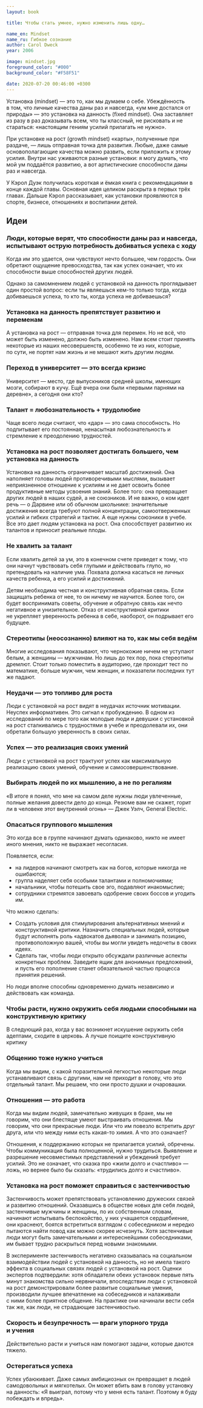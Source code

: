 ```yaml
---
layout: book

title: Чтобы стать умнее, нужно изменить лишь одну…

name_en: Mindset
name_ru: Гибкое сознание
author: Carol Dweck
year: 2006

image: mindset.jpg
foreground_color: "#000"
background_color: "#F58F51"

date: 2020-07-20 00:46:00 +0300
---
```

Установка (mindset) — это то, как мы думаем о себе. Убеждённость в том, что личные качества даны раз и навсегда, «ум мне достался от природы» — это установка на данность (fixed mindset). Она заставляет из разу в раз доказывать всем, что ты классный, не рисковать и не стараться: «настоящим гениям усилий прилагать не нужно».

При установке на рост (growth mindset) «карты», полученные при раздаче, — лишь отправная точка для развития. Любые, даже самые основополагающие качества можно развить, если приложить к этому усилия. Внутри нас уживаются разные установки: я могу думать, что мой ум поддаётся развитию, а вот артистические способности даны раз и навсегда.

У Кэрол Дуэк получилась короткая и ёмкая книга с рекомендациями в конце каждой главы. Основная идея целиком раскрыта в первых трёх главах. Дальше Кэрол рассказывает, как установки проявляются в спорте, бизнесе, отношениях и воспитании детей.

## Идеи

### Люди, которые верят, что способности даны раз и навсегда, испытывают острую потребность добиваться успеха с ходу

Когда им это удается, они чувствуют нечто большее, чем гордость. Они обретают ощущение превосходства, так как успех означает, что их способности выше способностей других людей.

Однако за самомнением людей с установкой на данность проглядывает один простой вопрос: если ты являешься кем-то только тогда, когда добиваешься успеха, то кто ты, когда успеха не добиваешься?

### Установка на данность препятствует развитию и переменам

А установка на рост — отправная точка для перемен. Но не всё, что может быть изменено, должно быть изменено. Нам всем стоит принять некоторые из наших несовершенств, особенно те из них, которые, по сути, не портят нам жизнь и не мешают жить другим людям.

### Переход в университет — это всегда кризис

Университет — место, где выпускников средней школы, имеющих мозги, собирают в кучу. Ещё вчера они были «первыми парнями на деревне», а сегодня они кто?

### Талант = любознательность + трудолюбие

Чаще всего люди считают, что «дар» — это сама способность. Но подпитывает его постоянная, ненасытная любознательность и стремление к преодолению трудностей.

### Установка на рост позволяет достигать большего, чем установка на данность

Установка на данность ограничивает масштаб достижений. Она наполняет головы людей противоречивыми мыслями, вызывает неприязненное отношение к усилиям и не дает освоить более продуктивные методы усвоения знаний. Более того: она превращает других людей в наших судей, а не союзников. И не важно, о ком идет речь — о Дарвине или об обычном школьнике: значительные достижения всегда требуют полной концентрации, самоотверженных усилий и гибких стратегий и тактик. А еще нужны союзники в учебе. Все это дает людям установка на рост. Она способствует развитию их талантов и приносит реальные плоды.

### Не хвалить за талант

Если хвалить детей за ум, это в конечном счете приведет к тому, что они начнут чувствовать себя глупыми и действовать глупо, но претендовать на наличие ума. Похвала должна касаться не личных качеств ребенка, а его усилий и достижений.

Детям необходима честная и конструктивная обратная связь. Если защищать ребенка от нее, то он ничему не научится. Более того, он будет воспринимать советы, обучение и обратную связь как нечто негативное и унизительное. Отказ от конструктивной критики не укрепляет уверенность ребенка в себе, наоборот, он подрывает его будущее.

### Стереотипы (неосознанно) влияют на то, как мы себя ведём

Многие исследования показывают, что чернокожие ничем не уступают белым, а женщины — мужчинам. Но лишь до тех пор, пока стереотипы дремлют. Стоит только поместить в аудиторию, где проходит тест по математике, больше мужчин, чем женщин, и показатели последних тут же падают.

### Неудачи — это топливо для роста

Люди с установкой на рост видят в неудачах источник мотивации. Неуспех информативен. Это сигнал к пробуждению. В одном из исследований по мере того как молодые люди и девушки с установкой на рост сталкивались с трудностями в учебе и преодолевали их, они обретали большую уверенность в своих силах.

### Успех — это реализация своих умений

Люди с установкой на рост трактуют успех как максимальную реализацию своих умений, обучение и самосовершенствование.

### Выбирать людей по их мышлению, а не по регалиям

«В итоге я понял, что мне на самом деле нужны люди увлеченные, полные желания довести дело до конца. Резюме вам не скажет, горит ли в человеке этот внутренний огонь» — Джек Уэлч, General Electric.

### Опасаться группового мышления

Это когда все в группе начинают думать одинаково, никто не имеет иного мнения, никто не выражает несогласия.

Появляется, если:

- на лидеров начинают смотреть как на богов, которые никогда не ошибаются;
- группа наделяет себя особыми талантами и полномочиями;
- начальники, чтобы потешить свое эго, подавляют инакомыслие;
- сотрудники стремятся завоевать одобрение своих боссов и угодить им.

Что можно сделать:

- Создать условия для стимулирования альтернативных мнений и конструктивной критики. Назначить специальных людей, которые будут исполнять роль «адвокатов дьявола» и занимать позицию, противоположную вашей, чтобы вы могли увидеть недочеты в своих идеях.
- Сделать так, чтобы люди открыто обсуждали различные аспекты конкретных проблем. Заведите ящик для анонимных предложений, и пусть его пополнение станет обязательной частью процесса принятия решений.

Но люди вполне способны одновременно думать независимо и действовать как команда.

### Чтобы расти, нужно окружить себя людьми способными на конструктивную критику

В следующий раз, когда у вас возникнет искушение окружить себя адептами, сходите в церковь. А лучше поищите конструктивную критику

### Общению тоже нужно учиться

Когда мы видим, с какой поразительной легкостью некоторые люди устанавливают связь с другими, нам не приходит в голову, что это отдельный талант. Мы решаем, что они просто душки и очаровашки.

### Отношения — это работа

Когда мы видим людей, замечательно живущих в браке, мы не говорим, что они блестяще умеют выстраивать отношения. Мы говорим, что они прекрасные люди. Или что им повезло встретить друг друга, или что между ними есть какая-то химия. А что это означает?

Отношения, к поддержанию которых не прилагается усилий, обречены. Чтобы коммуникация была полноценной, нужно трудиться. Выявление и разрешение несовместимых представлений и убеждений требует усилий. Это не означает, что сказка про «жили долго и счастливо» — ложь, но вернее было бы сказать: «трудились долго и счастливо».

### Установка на рост поможет справиться с застенчивостью

Застенчивость может препятствовать установлению дружеских связей и развитию отношений. Оказавшись в обществе новых для себя людей, застенчивые мужчины и женщины, по их собственным словам, начинают испытывать беспокойство, у них учащается сердцебиение, они краснеют, боятся встретиться взглядом с собеседником и нередко пытаются найти повод как можно скорее исчезнуть. Хотя застенчивые люди могут быть замечательными и интереснейшими собеседниками, им бывает трудно раскрыться перед новыми знакомыми.

В эксперименте застенчивость негативно сказывалась на социальном взаимодействии людей с установкой на данность, но не имела такого эффекта в социальных связях людей с установкой на рост. Оценки экспертов подтвердили: хотя обладатели обеих установок первые пять минут знакомства сильно нервничали, впоследствии люди с установкой на рост демонстрировали более развитые социальные умения, производили лучшее впечатление на собеседников и налаживали с ними более приятное общение. На практике они начинали вести себя так же, как люди, не страдающие застенчивостью.

### Скорость и безупречность — враги упорного труда и учения

Действительно расти и учиться нам помогают задачи, которые даются тяжело.

### Остерегаться успеха

Успех убаюкивает. Даже самых амбициозных он превращает в людей самодовольных и мягкотелых. Он может вбить вам в голову установку на данность: «Я выиграл, потому что у меня есть талант. Поэтому я буду побеждать и впредь».